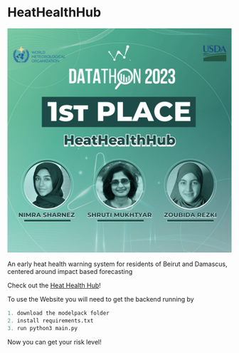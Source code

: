 # HeatHealthHub
![Datathon First Place](https://github.com/NimraOnline/HeatHealthHub/blob/main/FirstPlace.png)

An early heat health warning system for residents of Beirut and Damascus, centered around impact based forecasting

Check out the [Heat Health Hub](https://nimraonline.github.io/HeatHealthHub/)!


To use the Website you will need to get the backend running by

```python
1. download the modelpack folder
2. install requirements.txt
3. run python3 main.py
```
Now you can get your risk level!

